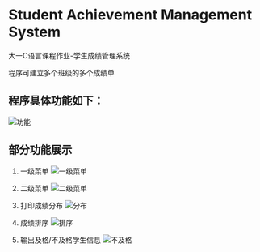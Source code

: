 # Student Achievement Management System

大一C语言课程作业-学生成绩管理系统

程序可建立多个班级的多个成绩单


## 程序具体功能如下：
![功能](https://user-images.githubusercontent.com/84364367/123514964-1dff3580-d6c8-11eb-9b87-6fcc69b2ba98.png)

## 部分功能展示

1. 一级菜单
![一级菜单](https://user-images.githubusercontent.com/84364367/123515201-ee046200-d6c8-11eb-8791-94a7337f555a.jpg)

2. 二级菜单
![二级菜单](https://user-images.githubusercontent.com/84364367/123515204-f066bc00-d6c8-11eb-84b5-0a4426000e4e.jpg)

3. 打印成绩分布
![分布](https://user-images.githubusercontent.com/84364367/123515072-b8f80f80-d6c8-11eb-9220-e2d412468c57.png)

4. 成绩排序
![排序](https://user-images.githubusercontent.com/84364367/123515077-bc8b9680-d6c8-11eb-88f4-ff61ef831b7a.png)

5. 输出及格/不及格学生信息
![不及格](https://user-images.githubusercontent.com/84364367/123515082-c2817780-d6c8-11eb-8c1e-1fbab9dddf41.png)

